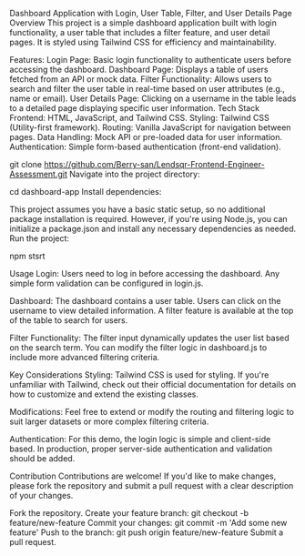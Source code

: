 Dashboard Application with Login, User Table, Filter, and User Details Page
Overview
This project is a simple dashboard application built with login functionality, a user table that includes a filter feature, and user detail pages. It is styled using Tailwind CSS for efficiency and maintainability.

Features:
Login Page: Basic login functionality to authenticate users before accessing the dashboard.
Dashboard Page: Displays a table of users fetched from an API or mock data.
Filter Functionality: Allows users to search and filter the user table in real-time based on user attributes (e.g., name or email).
User Details Page: Clicking on a username in the table leads to a detailed page displaying specific user information.
Tech Stack
Frontend: HTML, JavaScript, and Tailwind CSS.
Styling: Tailwind CSS (Utility-first framework).
Routing: Vanilla JavaScript for navigation between pages.
Data Handling: Mock API or pre-loaded data for user information.
Authentication: Simple form-based authentication (front-end validation).

git clone https://github.com/Berry-san/Lendsqr-Frontend-Engineer-Assessment.git
Navigate into the project directory:

cd dashboard-app
Install dependencies:

This project assumes you have a basic static setup, so no additional package installation is required. However, if you're using Node.js, you can initialize a package.json and install any necessary dependencies as needed.
Run the project:

npm stsrt

Usage
Login: Users need to log in before accessing the dashboard. Any simple form validation can be configured in login.js.

Dashboard: The dashboard contains a user table. Users can click on the username to view detailed information. A filter feature is available at the top of the table to search for users.

Filter Functionality: The filter input dynamically updates the user list based on the search term. You can modify the filter logic in dashboard.js to include more advanced filtering criteria.

Key Considerations
Styling: Tailwind CSS is used for styling. If you're unfamiliar with Tailwind, check out their official documentation for details on how to customize and extend the existing classes.

Modifications: Feel free to extend or modify the routing and filtering logic to suit larger datasets or more complex filtering criteria.

Authentication: For this demo, the login logic is simple and client-side based. In production, proper server-side authentication and validation should be added.

Contribution
Contributions are welcome! If you'd like to make changes, please fork the repository and submit a pull request with a clear description of your changes.

Fork the repository.
Create your feature branch: git checkout -b feature/new-feature
Commit your changes: git commit -m 'Add some new feature'
Push to the branch: git push origin feature/new-feature
Submit a pull request.
